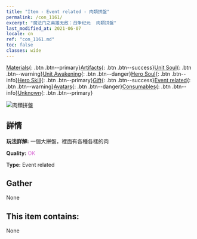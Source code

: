 ```yaml
---
title: "Item - Event related - 肉類拼盤"
permalink: /con_1161/
excerpt: "魔法门之英雄无敌：战争纪元  肉類拼盤"
last_modified_at: 2021-06-07
locale: cn
ref: "con_1161.md"
toc: false
classes: wide
---
```

 [Materials](/ItemsCN/){: .btn .btn--primary}[Artifacts](/ItemsCN/Artifacts/){: .btn .btn--success}[Unit Soul](/ItemsCN/UnitSoul/){: .btn .btn--warning}[Unit Awakening](/ItemsCN/UnitAwakening/){: .btn .btn--danger}[Hero Soul](/ItemsCN/HeroSoul/){: .btn .btn--info}[Hero Skill](/ItemsCN/HeroSkill/){: .btn .btn--primary}[Gift](/ItemsCN/Gift/){: .btn .btn--success}[Event related](/ItemsCN/Events/){: .btn .btn--warning}[Avatars](/ItemsCN/Avatars/){: .btn .btn--danger}[Consumables](/ItemsCN/Consumables/){: .btn .btn--info}[Unknown](/ItemsCN/Unknown/){: .btn .btn--primary}

 ![肉類拼盤](/images/t/i_8150011.png)

## 詳情
 **玩法詳解:** 一個大拼盤，裡面有各種各樣的肉

 **Quality:** <span style="color: #DA70D6">OK</span>

 **Type:** Event related

## Gather

  None

## This item contains:

  None


